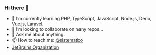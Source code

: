 ### Hi there 👋

- 🌱 I’m currently learning PHP, TypeScript, JavaScript, Node.js, Deno, Vue.js, Laravel.
- 👯 I’m looking to collaborate on many repos...
- 💬 Ask me about anything.
- 📫 How to reach me: [@sistematico](https://twitter.com/sistematico)
- [JetBrains Organization](https://account.jetbrains.com/organization/5254567)
